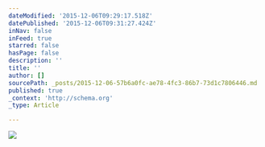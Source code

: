 ```yaml
---
dateModified: '2015-12-06T09:29:17.518Z'
datePublished: '2015-12-06T09:31:27.424Z'
inNav: false
inFeed: true
starred: false
hasPage: false
description: ''
title: ''
author: []
sourcePath: _posts/2015-12-06-57b6a0fc-ae78-4fc3-86b7-73d1c7806446.md
published: true
_context: 'http://schema.org'
_type: Article

---
```

![](https://the-grid-user-content.s3-us-west-2.amazonaws.com/bfe8b14b-a3a2-431c-9565-a9c88a198c69.jpg)